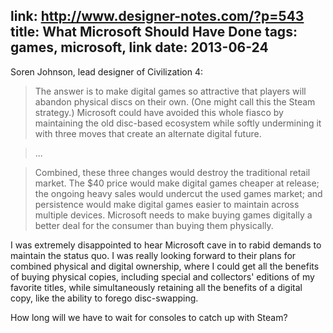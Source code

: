 link: http://www.designer-notes.com/?p=543
title: What Microsoft Should Have Done
tags: games, microsoft, link
date: 2013-06-24
---
Soren Johnson, lead designer of Civilization 4:

> The answer is to make digital games so attractive that players will abandon
> physical discs on their own. (One might call this the Steam strategy.)
> Microsoft could have avoided this whole fiasco by maintaining the old
> disc-based ecosystem while softly undermining it with three moves that
> create an alternate digital future.

> ...

> Combined, these three changes would destroy the traditional retail market.
> The $40 price would make digital games cheaper at release; the ongoing heavy
> sales would undercut the used games market; and persistence would make digital
> games easier to maintain across multiple devices. Microsoft needs to make
> buying games digitally a better deal for the consumer than buying them
> physically.

I was extremely disappointed to hear Microsoft cave in to rabid demands to
maintain the status quo.  I was really looking forward to their plans for
combined physical and digital ownership, where I could get all the benefits of
buying physical copies, including special and collectors' editions of my
favorite titles, while simultaneously retaining all the benefits of a digital
copy, like the ability to forego disc-swapping.

How long will we have to wait for consoles to catch up with Steam?
